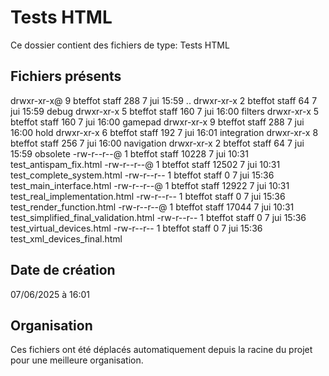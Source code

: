 # Tests HTML

Ce dossier contient des fichiers de type: Tests HTML

## Fichiers présents

drwxr-xr-x@  9 bteffot  staff    288  7 jui 15:59 ..
drwxr-xr-x   2 bteffot  staff     64  7 jui 15:59 debug
drwxr-xr-x   5 bteffot  staff    160  7 jui 16:00 filters
drwxr-xr-x   5 bteffot  staff    160  7 jui 16:00 gamepad
drwxr-xr-x   9 bteffot  staff    288  7 jui 16:00 hold
drwxr-xr-x   6 bteffot  staff    192  7 jui 16:01 integration
drwxr-xr-x   8 bteffot  staff    256  7 jui 16:00 navigation
drwxr-xr-x   2 bteffot  staff     64  7 jui 15:59 obsolete
-rw-r--r--@  1 bteffot  staff  10228  7 jui 10:31 test_antispam_fix.html
-rw-r--r--@  1 bteffot  staff  12502  7 jui 10:31 test_complete_system.html
-rw-r--r--   1 bteffot  staff      0  7 jui 15:36 test_main_interface.html
-rw-r--r--@  1 bteffot  staff  12922  7 jui 10:31 test_real_implementation.html
-rw-r--r--   1 bteffot  staff      0  7 jui 15:36 test_render_function.html
-rw-r--r--@  1 bteffot  staff  17044  7 jui 10:31 test_simplified_final_validation.html
-rw-r--r--   1 bteffot  staff      0  7 jui 15:36 test_virtual_devices.html
-rw-r--r--   1 bteffot  staff      0  7 jui 15:36 test_xml_devices_final.html

## Date de création
07/06/2025 à 16:01

## Organisation
Ces fichiers ont été déplacés automatiquement depuis la racine du projet pour une meilleure organisation.
